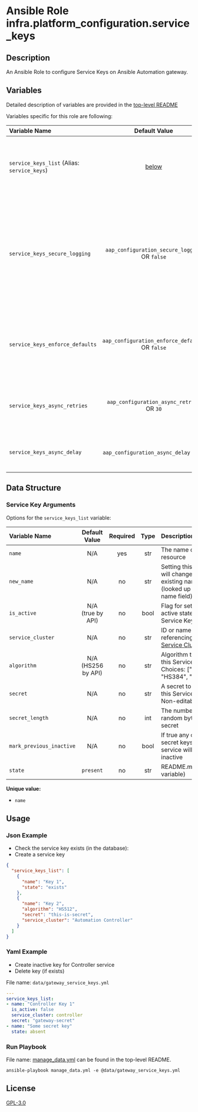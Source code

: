 # Ansible Role infra.platform_configuration.service_keys

## Description

An Ansible Role to configure Service Keys on Ansible Automation gateway.

## Variables

Detailed description of variables are provided in the [top-level README](../../README.md)

Variables specific for this role are following:

| Variable Name                                         |                    Default Value                    | Required | Description                                                                                                                                                        |                                                      |
|:------------------------------------------------------|:---------------------------------------------------:|:--------:|:-------------------------------------------------------------------------------------------------------------------------------------------------------------------|:----------------------------------------------------:|
| `service_keys_list` (Alias: `service_keys`)        |           [below](#service-key-arguments)           |   yes    | Data structure describing your service_key entries described below.                                                                                                |                |
| `service_keys_secure_logging`   |  `aap_configuration_secure_logging` OR `false`  |    no    | Whether or not to include the sensitive service_key role tasks in the log. Set this value to `True` if you will be providing your sensitive values from elsewhere. |      |
| `service_keys_enforce_defaults` | `aap_configuration_enforce_defaults` OR `false` |    no    | Whether or not to enforce default option values on only the service key role.                                                                                      |      README.md#enforcing-defaults)      |
| `service_keys_async_retries`    |    `aap_configuration_async_retries` OR `30`    |    no    | This variable sets the number of retries to attempt for the role.                                                                                                  |  |
| `service_keys_async_delay`      |     `aap_configuration_async_delay` OR `1`      |    no    | This sets the delay between retries for the role.                                                                                                                  |  |

## Data Structure

### Service Key Arguments

Options for the `service_keys_list` variable:

| Variable Name            |   Default Value    | Required | Type | Description                                                                      |
|:-------------------------|:------------------:|:--------:|:----:|:---------------------------------------------------------------------------------|
| `name`                   |        N/A         |   yes    | str  | The name of the resource                                                         |
| `new_name`               |        N/A         |    no    | str  | Setting this option will change the existing name (looked up via the name field) |
| `is_active`              | N/A (true by API)  |    no    | bool | Flag for setting the active state of the Service Key                             |
| `service_cluster`        |        N/A         |    no    | str  | ID or name referencing the [Service Cluster](../gateway_service_clusters/README.md)      |
| `algorithm`              | N/A (HS256 by API) |    no    | str  | Algorithm to use for this Service Key. Choices: ["HS256", "HS384", "HS512"]      |
| `secret`                 |        N/A         |    no    | str  | A secret to use for this Service Key. Non-editable                               |
| `secret_length`          |        N/A         |    no    | int  | The number of random bytes in the secret                                         |
| `mark_previous_inactive` |        N/A         |    no    | bool | If true any other secret keys for this service will become inactive              |
| `state`                  |     `present`      |    no    | str  | README.md#state-variable)                                           |

**Unique value:**

- `name`

## Usage

### Json Example

- Check the service key exists (in the database):
- Create a service key

```json
{
  "service_keys_list": [
    {
      "name": "Key 1",
      "state": "exists"
    },
    {
      "name": "Key 2",
      "algorithm": "HS512",
      "secret": "this-is-secret",
      "service_cluster": "Automation Controller"
    }
  ]
}
```

### Yaml Example

- Create inactive key for Controller service
- Delete key (if exists)

File name: `data/gateway_service_keys.yml`

```yaml
---
service_keys_list:
- name: "Controller Key 1"
  is_active: false
  service_cluster: controller
  secret: "gateway-secret"
- name: "Some secret key"
  state: absent
```

### Run Playbook

File name: [manage_data.yml](../../README.md#example-ansible-playbook) can be found in the top-level README.

```shell
ansible-playbook manage_data.yml -e @data/gateway_service_keys.yml
```

## License

[GPL-3.0](https://github.com/redhat-cop/aap_configuration#licensing)
